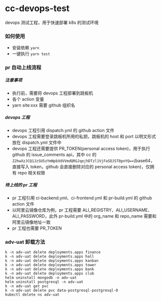 # cc-devops-test

devops 测试工程，用于快速部署 k8s 的测试环境

### 如何使用

- 安装依赖 `yarn`
- 一键执行 `yarn test`

### pr 自动上线流程

##### 注意事项

- 执行前，需要将 devops 工程部署到跳板机
- 各个 action 变量
- yarn site:xxx 需要 github 组织名

##### devops 工程

- devops 工程引用 dispatch.yml 的 github action 文件
- devops 工程需要登录跳板机所用的私钥，跳板机的 host 和 port 以明文形式放在 dispatch.yml 文件中
- devops 工程还需要提供 PR_TOKEN(personal access token)，用于执行 github 的 issue_comments api，其中 cc 的`Z2hwXzJCQ1JzSU5zYmNpbXdVVmdQRGJqejhDTzl1VjFaSDJST0pnYQ==`(base64，直接写入 token，github 会直接删除对应的 personal access token)，仅拥有 repo 相关权限

##### 待上线的 pr 工程

- pr 工程引用 ci-backend.yml、ci-frontend.yml 和 pr-build.yml 的 github action 文件
- 以阿里云镜像仓库为例，pr 工程需要 ALI_REGISTRY、ALI_USERNAME、ALI_PASSWORD，此外 pr-build.yml 中的 org_name 和 repo_name 需要和阿里云镜像地址一致
- pr 工程也需要 PR_TOKEN

### adv-uat 卸载方法
```
k -n adv-uat delete deployments.apps finance
k -n adv-uat delete deployments.apps hall
k -n adv-uat delete deployments.apps kanban
k -n adv-uat delete deployments.apps tower
k -n adv-uat delete deployments.apps bank
k -n adv-uat delete deployments.apps club
helm uninstall mongodb -n adv-uat
helm uninstall postgresql -n adv-uat
k -n adv-uat get pvc
k -n adv-uat delete pvc data-postgresql-postgresql-0
kubectl delete ns adv-uat
```

